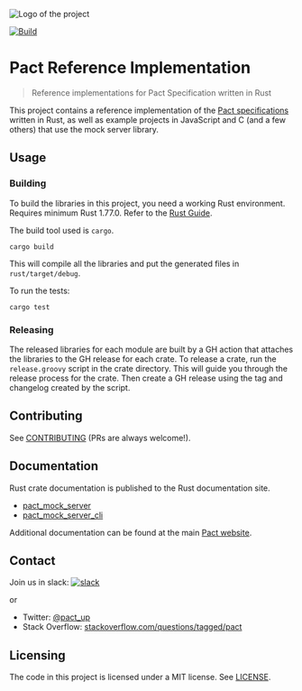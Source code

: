 ![Logo of the project](https://raw.githubusercontent.com/pact-foundation/pact-core-mock-server/main/images/logo.svg)

[![Build](https://github.com/pact-foundation/pact-core-mock-server/actions/workflows/build.yml/badge.svg)](https://github.com/pact-foundation/pact-core-mock-server/actions/workflows/build.yml)

# Pact Reference Implementation
> Reference implementations for Pact Specification written in Rust

This project contains a reference implementation of the [Pact specifications](https://github.com/pact-foundation/pact-specification)
written in Rust, as well as example projects in JavaScript and C (and a few others) that use the mock server library.

## Usage

### Building

To build the libraries in this project, you need a working Rust environment.  Requires minimum Rust 1.77.0.
Refer to the [Rust Guide](https://www.rust-lang.org/learn/get-started).

The build tool used is `cargo`.

```shell
cargo build
```

This will compile all the libraries and put the generated files in `rust/target/debug`.

To run the tests:

```shell
cargo test
```

### Releasing

The released libraries for each module are built by a GH action that attaches the libraries to the GH release for each
crate. To release a crate, run the `release.groovy` script in the crate directory. This will guide you through the
release process for the crate. Then create a GH release using the tag and changelog created by the script.

## Contributing

See [CONTRIBUTING](CONTRIBUTING.md) (PRs are always welcome!).

## Documentation

Rust crate documentation is published to the Rust documentation site.

* [pact_mock_server](https://docs.rs/pact_mock_server/)
* [pact_mock_server_cli](https://docs.rs/pact_mock_server_cli/)

Additional documentation can be found at the main [Pact website](https://pact.io).

## Contact

Join us in slack: [![slack](https://slack.pact.io/badge.svg)](https://slack.pact.io)

or

- Twitter: [@pact_up](https://twitter.com/pact_up)
- Stack Overflow: [stackoverflow.com/questions/tagged/pact](https://stackoverflow.com/questions/tagged/pact)

## Licensing

The code in this project is licensed under a MIT license. See [LICENSE](LICENSE).
